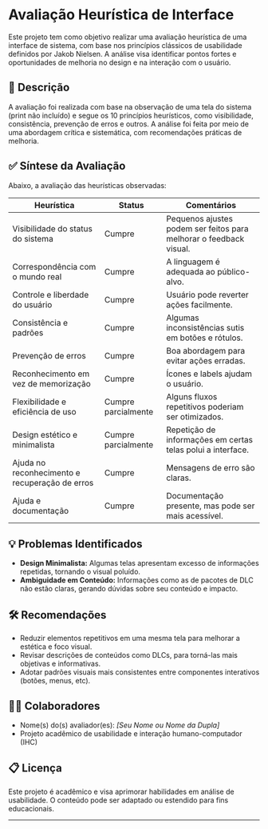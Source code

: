 # Avaliação Heurística de Interface

Este projeto tem como objetivo realizar uma avaliação heurística de uma interface de sistema, com base nos princípios clássicos de usabilidade definidos por Jakob Nielsen. A análise visa identificar pontos fortes e oportunidades de melhoria no design e na interação com o usuário.

## 📄 Descrição

A avaliação foi realizada com base na observação de uma tela do sistema (print não incluído) e segue os 10 princípios heurísticos, como visibilidade, consistência, prevenção de erros e outros. A análise foi feita por meio de uma abordagem crítica e sistemática, com recomendações práticas de melhoria.

## ✅ Síntese da Avaliação

Abaixo, a avaliação das heurísticas observadas:

| Heurística                             | Status   | Comentários |
|----------------------------------------|----------|-------------|
| Visibilidade do status do sistema      | Cumpre   | Pequenos ajustes podem ser feitos para melhorar o feedback visual. |
| Correspondência com o mundo real       | Cumpre   | A linguagem é adequada ao público-alvo. |
| Controle e liberdade do usuário        | Cumpre   | Usuário pode reverter ações facilmente. |
| Consistência e padrões                 | Cumpre   | Algumas inconsistências sutis em botões e rótulos. |
| Prevenção de erros                     | Cumpre   | Boa abordagem para evitar ações erradas. |
| Reconhecimento em vez de memorização   | Cumpre   | Ícones e labels ajudam o usuário. |
| Flexibilidade e eficiência de uso      | Cumpre parcialmente | Alguns fluxos repetitivos poderiam ser otimizados. |
| Design estético e minimalista          | Cumpre parcialmente | Repetição de informações em certas telas polui a interface. |
| Ajuda no reconhecimento e recuperação de erros | Cumpre | Mensagens de erro são claras. |
| Ajuda e documentação                   | Cumpre   | Documentação presente, mas pode ser mais acessível. |

## 💡 Problemas Identificados

- **Design Minimalista:** Algumas telas apresentam excesso de informações repetidas, tornando o visual poluído.
- **Ambiguidade em Conteúdo:** Informações como as de pacotes de DLC não estão claras, gerando dúvidas sobre seu conteúdo e impacto.

## 🛠️ Recomendações

- Reduzir elementos repetitivos em uma mesma tela para melhorar a estética e foco visual.
- Revisar descrições de conteúdos como DLCs, para torná-las mais objetivas e informativas.
- Adotar padrões visuais mais consistentes entre componentes interativos (botões, menus, etc).

## 👨‍💻 Colaboradores

- Nome(s) do(s) avaliador(es): *[Seu Nome ou Nome da Dupla]*  
- Projeto acadêmico de usabilidade e interação humano-computador (IHC)

## 📋 Licença

Este projeto é acadêmico e visa aprimorar habilidades em análise de usabilidade. O conteúdo pode ser adaptado ou estendido para fins educacionais.

---


